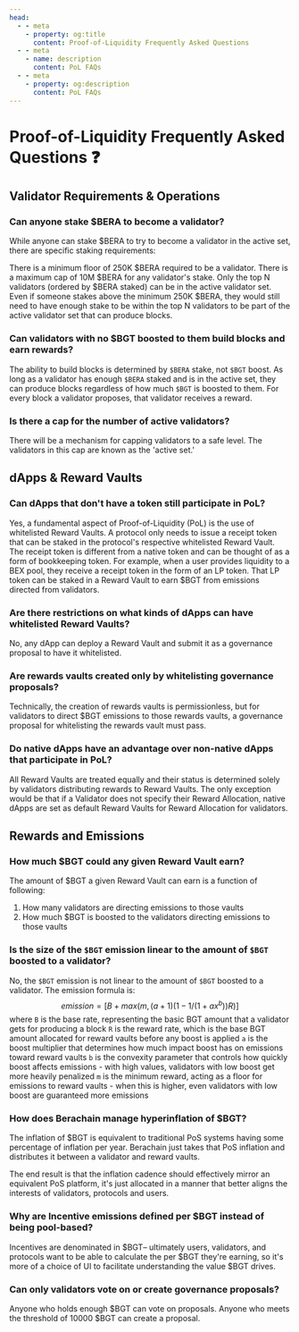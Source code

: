 ```yaml
---
head:
  - - meta
    - property: og:title
      content: Proof-of-Liquidity Frequently Asked Questions
  - - meta
    - name: description
      content: PoL FAQs
  - - meta
    - property: og:description
      content: PoL FAQs
---
```


# Proof-of-Liquidity Frequently Asked Questions ❓

## Validator Requirements & Operations

### Can anyone stake $BERA to become a validator?

While anyone can stake $BERA to try to become a validator in the active set, there are specific staking requirements:

There is a minimum floor of 250K $BERA required to be a validator. There is a maximum cap of 10M $BERA for any validator's stake. Only the top N validators (ordered by $BERA staked) can be in the active validator set. Even if someone stakes above the minimum 250K $BERA, they would still need to have enough stake to be within the top N validators to be part of the active validator set that can produce blocks.

### Can validators with no $BGT boosted to them build blocks and earn rewards?

The ability to build blocks is determined by `$BERA` stake, not `$BGT` boost. As long as a validator has enough `$BERA` staked and is in the active set, they can produce blocks regardless of how much `$BGT` is boosted to them. For every block a validator proposes, that validator receives a reward.

### Is there a cap for the number of active validators?

There will be a mechanism for capping validators to a safe level. The validators in this cap are known as the 'active set.'

## dApps & Reward Vaults

### Can dApps that don't have a token still participate in PoL?

Yes, a fundamental aspect of Proof-of-Liquidity (PoL) is the use of whitelisted Reward Vaults. A protocol only needs to issue a receipt token that can be staked in the protocol's respective whitelisted Reward Vault. The receipt token is different from a native token and can be thought of as a form of bookkeeping token. For example, when a user provides liquidity to a BEX pool, they receive a receipt token in the form of an LP token. That LP token can be staked in a Reward Vault to earn $BGT from emissions directed from validators.

### Are there restrictions on what kinds of dApps can have whitelisted Reward Vaults?

No, any dApp can deploy a Reward Vault and submit it as a governance proposal to have it whitelisted.

### Are rewards vaults created only by whitelisting governance proposals?

Technically, the creation of rewards vaults is permissionless, but for validators to direct $BGT emissions to those rewards vaults, a governance proposal for whitelisting the rewards vault must pass.

### Do native dApps have an advantage over non-native dApps that participate in PoL?

All Reward Vaults are treated equally and their status is determined solely by validators distributing rewards to Reward Vaults. The only exception would be that if a Validator does not specify their Reward Allocation, native dApps are set as default Reward Vaults for Reward Allocation for validators.

## Rewards and Emissions

### How much $BGT could any given Reward Vault earn?

The amount of $BGT a given Reward Vault can earn is a function of following:

1. How many validators are directing emissions to those vaults
2. How much $BGT is boosted to the validators directing emissions to those vaults

### Is the size of the `$BGT` emission linear to the amount of `$BGT` boosted to a validator?

No, the `$BGT` emission is not linear to the amount of `$BGT` boosted to a validator. The emission formula is:
$$emission = [B + max(m, (a+1)(1-1/(1+ax^b))R)]$$
where `B` is the base rate, representing the basic BGT amount that a validator gets for producing a block
`R` is the reward rate, which is the base BGT amount allocated for reward vaults before any boost is applied
`a` is the boost multiplier that determines how much impact boost has on emissions toward reward vaults
`b` is the convexity parameter that controls how quickly boost affects emissions - with high values, validators with low boost get more heavily penalized
`m` is the minimum reward, acting as a floor for emissions to reward vaults - when this is higher, even validators with low boost are guaranteed more emissions

### How does Berachain manage hyperinflation of $BGT?

The inflation of $BGT is equivalent to traditional PoS systems having some percentage of inflation per year. Berachain just takes that PoS inflation and distributes it between a validator and reward vaults.

The end result is that the inflation cadence should effectively mirror an equivalent PoS platform, it's just allocated in a manner that better aligns the interests of validators, protocols and users.

### Why are Incentive emissions defined per $BGT instead of being pool-based?

Incentives are denominated in $BGT– ultimately users, validators, and protocols want to be able to calculate the per $BGT they're earning, so it's more of a choice of UI to facilitate understanding the value $BGT drives.

### Can only validators vote on or create governance proposals?

Anyone who holds enough $BGT can vote on proposals. Anyone who meets the threshold of 10000 $BGT can create a proposal.
